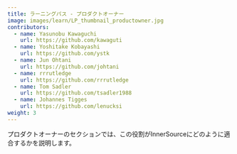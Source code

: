 ```yaml
---
title: ラーニングパス - プロダクトオーナー
image: images/learn/LP_thumbnail_productowner.jpg
contributors:
  - name: Yasunobu Kawaguchi
    url: https://github.com/kawaguti
  - name: Yoshitake Kobayashi
    url: https://github.com/ystk
  - name: Jun Ohtani
    url: https://github.com/johtani
  - name: rrrutledge
    url: https://github.com/rrrutledge
  - name: Tom Sadler
    url: https://github.com/tsadler1988
  - name: Johannes Tigges
    url: https://github.com/lenucksi
weight: 3
---
```


プロダクトオーナーのセクションでは、この役割がInnerSourceにどのように適合するかを説明します。
<!--- This file autogenerated from https://github.com/InnerSourceCommons/InnerSourceLearningPath/blob/main/scripts -->